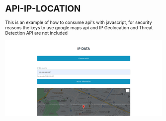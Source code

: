 # API-IP-LOCATION

This is an example of how to consume api's with javascript, for security reasons the keys to use google maps api and IP Geolocation and Threat Detection API are not included

<img src="ip.png"
     alt="IP-LOCATION MAIN"
     style="float: left; margin-right: 10px;" />
